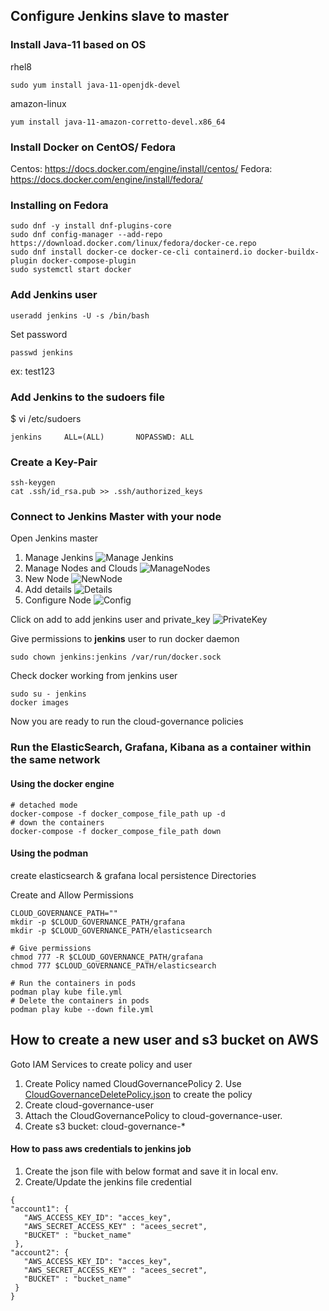 ## Configure Jenkins slave to master

### Install Java-11 based on OS
rhel8
```commandline
sudo yum install java-11-openjdk-devel
```
amazon-linux
```commandline
yum install java-11-amazon-corretto-devel.x86_64
```

### Install Docker on CentOS/ Fedora
Centos: https://docs.docker.com/engine/install/centos/
Fedora: https://docs.docker.com/engine/install/fedora/

### Installing on Fedora
```
sudo dnf -y install dnf-plugins-core
sudo dnf config-manager --add-repo https://download.docker.com/linux/fedora/docker-ce.repo
sudo dnf install docker-ce docker-ce-cli containerd.io docker-buildx-plugin docker-compose-plugin
sudo systemctl start docker
```

### Add Jenkins user
```commandline
useradd jenkins -U -s /bin/bash
```
Set password
```commandline
passwd jenkins
```
ex: test123

### Add Jenkins to the sudoers file

$ vi /etc/sudoers
```commandline
jenkins     ALL=(ALL)       NOPASSWD: ALL
```

### Create a Key-Pair
```commandline
ssh-keygen
cat .ssh/id_rsa.pub >> .ssh/authorized_keys
```

### Connect to Jenkins Master with your node

Open Jenkins master
1. Manage Jenkins
![Manage Jenkins](../images/jenkins/manage_jenkins.png)
2. Manage Nodes and Clouds
![ManageNodes](../images/jenkins/manage_nodes.png)
3. New Node
![NewNode](../images/jenkins/new_node.png)
4. Add details
![Details](../images/jenkins/slave_node.png)
5. Configure Node
![Config](../images/jenkins/jenkins_config_file.png)

Click on add to add jenkins user and private_key
![PrivateKey](../images/jenkins/add_creds.png)


Give permissions to **jenkins** user to run docker daemon
```commandline
sudo chown jenkins:jenkins /var/run/docker.sock
```
Check docker working from jenkins user
```commandline
sudo su - jenkins
docker images
```

Now you are ready to run the cloud-governance policies

### Run the ElasticSearch, Grafana, Kibana as a container within the same network

#### Using the docker engine
```commandline
# detached mode
docker-compose -f docker_compose_file_path up -d
# down the containers
docker-compose -f docker_compose_file_path down
```

#### Using the podman

create elasticsearch & grafana local persistence Directories

Create and Allow Permissions
```commandline
CLOUD_GOVERNANCE_PATH=""
mkdir -p $CLOUD_GOVERNANCE_PATH/grafana
mkdir -p $CLOUD_GOVERNANCE_PATH/elasticsearch

# Give permissions
chmod 777 -R $CLOUD_GOVERNANCE_PATH/grafana
chmod 777 $CLOUD_GOVERNANCE_PATH/elasticsearch
```

```commandline
# Run the containers in pods
podman play kube file.yml
# Delete the containers in pods
podman play kube --down file.yml
```


## How to create a new user and s3 bucket on AWS

Goto IAM Services to create policy and user

1. Create Policy named CloudGovernancePolicy
   2. Use [CloudGovernanceDeletePolicy.json](..%2Fiam%2Fclouds%2Faws%2FCloudGovernanceDeletePolicy.json) to create the policy
2. Create cloud-governance-user
3. Attach the CloudGovernancePolicy to cloud-governance-user.
3. Create s3 bucket: cloud-governance-*


#### How to pass aws credentials to jenkins job

1. Create the json file with below format and save it in local env.
2. Create/Update the jenkins file credential


```commandline
{
"account1": {
   "AWS_ACCESS_KEY_ID": "acces_key",
   "AWS_SECRET_ACCESS_KEY" : "acees_secret",
   "BUCKET" : "bucket_name"
 },
"account2": {
   "AWS_ACCESS_KEY_ID": "acces_key",
   "AWS_SECRET_ACCESS_KEY" : "acees_secret",
   "BUCKET" : "bucket_name"
 }
}
```

